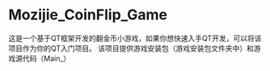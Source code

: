 # Mozijie_CoinFlip_Game
这是一个基于QT框架开发的翻金币小游戏，如果你想快速入手QT开发，可以将该项目作为你的QT入门项目。
该项目提供游戏安装包（游戏安装包文件夹中）和游戏源代码（Main_）
